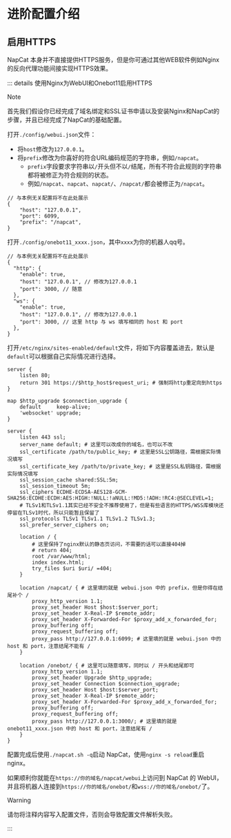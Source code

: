 # 进阶配置介绍

## 启用HTTPS

NapCat 本身并不直接提供HTTPS服务，但是你可通过其他WEB软件例如Nginx的反向代理功能间接实现HTTPS效果。

::: details 使用Nginx为WebUI和Onebot11启用HTTPS

> [!NOTE]
> 首先我们假设你已经完成了域名绑定和SSL证书申请以及安装Nginx和NapCat的步骤，并且已经完成了NapCat的基础配置。

打开`./config/webui.json`文件：
- 将`host`修改为`127.0.0.1`。
- 将`prefix`修改为你喜好的符合URL编码规范的字符串，例如`/napcat`。
  - `prefix`字段要求字符串以`/`开头但不以`/`结尾，所有不符合此规则的字符串都将被修正为符合规则的状态。
  - 例如`/napcat`、`napcat`、`napcat/`、`/napcat/`都会被修正为`/napcat`。

```json5
// 与本例无关配置将不在此处展示
{
    "host": "127.0.0.1",
    "port": 6099,
    "prefix": "/napcat",
}
```

打开`./config/onebot11_xxxx.json`，其中`xxxx`为你的机器人qq号。

```json5
// 与本例无关配置将不在此处展示
{
  "http": {
    "enable": true,
    "host": "127.0.0.1", // 修改为127.0.0.1
    "port": 3000, // 随意
  },
  "ws": {
    "enable": true,
    "host": "127.0.0.1", // 修改为127.0.0.1
    "port": 3000, // 这里 http 与 ws 填写相同的 host 和 port
  },
}
```

打开`/etc/nginx/sites-enabled/default`文件，将如下内容覆盖进去，默认是`default`可以根据自己实际情况进行选择。

```nginx
server {
    listen 80;
    return 301 https://$http_host$request_uri; # 强制将http重定向到https
}

map $http_upgrade $connection_upgrade {
    default     keep-alive;
    'websocket' upgrade;
}

server {
    listen 443 ssl;
    server_name default; # 这里可以改成你的域名，也可以不改
    ssl_certificate /path/to/public_key; # 这里是SSL公钥路径，需根据实际情况填写
    ssl_certificate_key /path/to/private_key; # 这里是SSL私钥路径，需根据实际情况填写
    ssl_session_cache shared:SSL:5m;
    ssl_session_timeout 5m;
    ssl_ciphers ECDHE-ECDSA-AES128-GCM-SHA256:ECDHE:ECDH:AES:HIGH:!NULL:!aNULL:!MD5:!ADH:!RC4:@SECLEVEL=1;
    # TLSv1和TLSv1.1其实已经不安全不推荐使用了，但是有些语言的HTTPS/WSS库模块还停留在TLSv1时代，所以只能暂且保留了
    ssl_protocols TLSv1 TLSv1.1 TLSv1.2 TLSv1.3;
    ssl_prefer_server_ciphers on;

    location / {
        # 这里保持了nginx默认的静态页访问，不需要的话可以直接404掉
        # return 404;
        root /var/www/html;
        index index.html;
        try_files $uri $uri/ =404;
    }

    location /napcat/ { # 这里填的就是 webui.json 中的 prefix，但是你得在结尾补个 /
        proxy_http_version 1.1;
        proxy_set_header Host $host:$server_port;
        proxy_set_header X-Real-IP $remote_addr;
        proxy_set_header X-Forwarded-For $proxy_add_x_forwarded_for;
        proxy_buffering off;
        proxy_request_buffering off;
        proxy_pass http://127.0.0.1:6099; # 这里填的就是 webui.json 中的 host 和 port，注意结尾不能有 /
    }

    location /onebot/ { # 这里可以随意填写，同时以 / 开头和结尾即可
        proxy_http_version 1.1;
        proxy_set_header Upgrade $http_upgrade;
        proxy_set_header Connection $connection_upgrade;
        proxy_set_header Host $host:$server_port;
        proxy_set_header X-Real-IP $remote_addr;
        proxy_set_header X-Forwarded-For $proxy_add_x_forwarded_for;
        proxy_buffering off;
        proxy_request_buffering off;
        proxy_pass http://127.0.0.1:3000/; # 这里填的就是 onebot11_xxxx.json 中的 host 和 port，注意结尾有 /
    }
}
```

配置完成后使用`./napcat.sh -q`启动 NapCat，使用`nginx -s reload`重启 nginx。

如果顺利你就能在`https://你的域名/napcat/webui`上访问到 NapCat 的 WebUI，并且将机器人连接到`https://你的域名/onebot/`和`wss://你的域名/onebot/`了。

> [!WARNING]
> 请勿将注释内容写入配置文件，否则会导致配置文件解析失败。

:::

